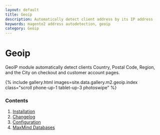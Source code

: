 ```yaml
---
layout: default
title: Geoip
description: Automatically detect client address by its IP address
keywords: magento2 address autodetection, geoip
category: Geoip
---
```


# Geoip

GeoIP module automatically detect clients Country, Postal Code, Region, and
the City on checkout and customer account pages.

{% include gallery.html images=site.data.gallery.m2.geoip.index class="scroll phone-up-1 tablet-up-3 photoswipe" %}

### Contents

 1. [Installation](installation/)
 2. [Changelog](changelog/)
 3. [Configuration](configuration/)
 4. [MaxMind Databases](maxmind-databases/)
